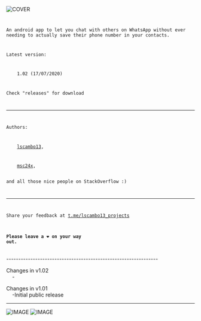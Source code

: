 ![COVER](https://github.com/lscambo13/ContactlessForWhatsApp/raw/master/github.png)
<code>

An android app to let you chat with others on WhatsApp without ever needing to actually save their phone number in your contacts.

Latest version:<br>

&nbsp;&nbsp;&nbsp;&nbsp;1.02 (17/07/2020)

Check "releases" for download

---------------------------------------------------------------

Authors:<br>

&nbsp;&nbsp;&nbsp;&nbsp;[lscambo13](https://github.com/lscambo13),<br>

&nbsp;&nbsp;&nbsp;&nbsp;[msc24x](https://github.com/msc24x),<br>  
and all those nice people on StackOverflow :)

---------------------------------------------------------------

Share your feedback at [t.me/lscambo13_projects](https://t.me/lscambo13_projects)

#### Please leave a ❤ on your way out. ##
</code>
---------------------------------------------------------------

Changes in v1.02<br>
&nbsp;&nbsp;&nbsp;&nbsp;-


Changes in v1.01<br>
&nbsp;&nbsp;&nbsp;&nbsp;-Initial public release

---------------------------------------------------------------
![IMAGE](https://github.com/lscambo13/ContactlessForWhatsApp/raw/master/screenshots/Screenshot_2020-07-14-17-11-30-106_com.lscambo13.contactlessForWhatsApp.jpg)
![IMAGE](https://github.com/lscambo13/ContactlessForWhatsApp/raw/master/screenshots/Screenshot_2020-07-14-17-11-39-021_com.lscambo13.contactlessForWhatsApp.jpg)
